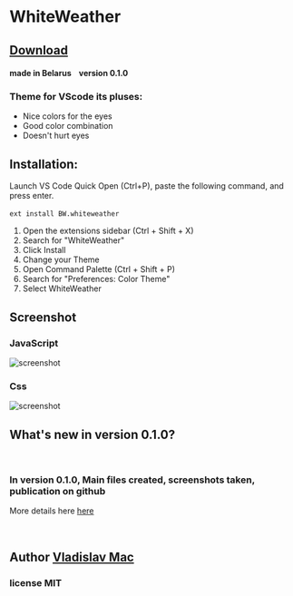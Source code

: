 # WhiteWeather

## [Download]()

#### made in Belarus    version 0.1.0

### Theme for VScode its pluses:<br> 

* Nice colors for the eyes 
* Good color combination
* Doesn't hurt eyes 

## Installation:
Launch VS Code Quick Open (Ctrl+P), paste the following command, and press enter. 
<br>
<br>
` ext install BW.whiteweather `
1. Open the extensions sidebar (Ctrl + Shift + X)
2. Search for "WhiteWeather"
3. Click Install
4. Change your Theme
5. Open Command Palette  (Ctrl + Shift + P) 
6. Search for "Preferences: Color Theme"
7. Select WhiteWeather


## Screenshot <br>

### JavaScript
![screenshot](https://i.ibb.co/rHWX7qY/wwscreen-JS.png)
### Css
![screenshot](https://i.ibb.co/PrvNwK8/wwscreen-CSS.png)


## What's new in version 0.1.0?
<br>

### In version 0.1.0, Main files created, screenshots taken, publication on github

 More details here [here](https://github.com/VladislavMac/WhiteWeather/blob/main/CHANGELOG.md 'CHANGELOG')

<br>

## Author [Vladislav Mac](https://github.com/VladislavMac 'Author')

### license MIT